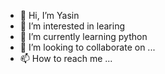 - 👋 Hi, I’m Yasin
- 👀 I’m interested in learing
- 🌱 I’m currently learning python
- 💞️ I’m looking to collaborate on ...
- 📫 How to reach me ...

<!---
rulingbird/rulingbird is a ✨ special ✨ repository because its `README.md` (this file) appears on your GitHub profile.
You can click the Preview link to take a look at your changes.
--->
